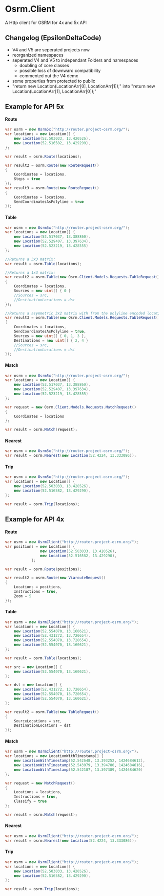 Osrm.Client
==========
A Http client for OSRM for 4x and 5x API

## Changelog (EpsilonDeltaCode)

- V4 and V5 are seperated projects now
- reorganized namespaces
- seperated V4 and V5 to independant Folders and namespaces
  - doubling of core classes
  - possible loss of downward compatibility
  - commented out the V4 demo
- some properties from protected to public
- "return new Location(LocationArr[0], LocationArr[1]);" into "return new Location(LocationArr[1], LocationArr[0]);"


## Example for API 5x
#### Route
```csharp
var osrm = new Osrm5x("http://router.project-osrm.org/");
var locations = new Location[] {
    new Location(52.503033, 13.420526),
    new Location(52.516582, 13.429290),
};

var result = osrm.Route(locations);

var result2 = osrm.Route(new RouteRequest()
{
    Coordinates = locations,
    Steps = true
});
var result3 = osrm.Route(new RouteRequest()
{
    Coordinates = locations,
    SendCoordinatesAsPolyline = true
});
```

#### Table
```csharp
var osrm = new Osrm5x("http://router.project-osrm.org/");
var locations = new Location[] {
    new Location(52.517037, 13.388860),
    new Location(52.529407, 13.397634),
    new Location(52.523219, 13.428555)
};

//Returns a 3x3 matrix:
var result = osrm.Table(locations);

//Returns a 1x3 matrix:
var result2 = osrm.Table(new Osrm.Client.Models.Requests.TableRequest()
{
    Coordinates = locations,
    Sources = new uint[] { 0 }
    //Sources = src,
    //DestinationLocations = dst
});

//Returns a asymmetric 3x2 matrix with from the polyline encoded locations qikdcB}~dpXkkHz:
var result3 = osrm.Table(new Osrm.Client.Models.Requests.TableRequest()
{
    Coordinates = locations,
    SendCoordinatesAsPolyline = true,
    Sources = new uint[] { 0, 1, 3 },
    Destinations = new uint[] { 2, 4 }
    //Sources = src,
    //DestinationLocations = dst
});
```

#### Match
```csharp
var osrm = new Osrm5x("http://router.project-osrm.org/");
var locations = new Location[] {
    new Location(52.517037, 13.388860),
    new Location(52.529407, 13.397634),
    new Location(52.523219, 13.428555)
};

var request = new Osrm.Client.Models.Requests.MatchRequest()
{
    Coordinates = locations
};

var result = osrm.Match(request);
```

#### Nearest
```csharp
var osrm = new Osrm5x("http://router.project-osrm.org/");
var result = osrm.Nearest(new Location(52.4224, 13.333086));
```

#### Trip
```csharp
var osrm = new Osrm5x("http://router.project-osrm.org/");
var locations = new Location[] {
    new Location(52.503033, 13.420526),
    new Location(52.516582, 13.429290),
};

var result = osrm.Trip(locations);
```


## Example for API 4x
#### Route
```csharp
var osrm = new OsrmClient("http://router.project-osrm.org/");
var positions = new Location[] {
                new Location(52.503033, 13.420526),
                new Location(52.516582, 13.429290),
            };

var result = osrm.Route(positions);

var result2 = osrm.Route(new ViarouteRequest()
{
    Locations = positions,
    Instructions = true,
    Zoom = 5
});
```

#### Table
```csharp
var osrm = new OsrmClient("http://router.project-osrm.org/");
var locations = new Location[] {
    new Location(52.554070, 13.160621),
    new Location(52.431272, 13.720654),
    new Location(52.554070, 13.720654),
    new Location(52.554070, 13.160621),
};

var result = osrm.Table(locations);

var src = new Location[] {
    new Location(52.554070, 13.160621),
};

var dst = new Location[] {
    new Location(52.431272, 13.720654),
    new Location(52.554070, 13.720654),
    new Location(52.554070, 13.160621),
};

var result2 = osrm.Table(new TableRequest()
{
    SourceLocations = src,
    DestinationLocations = dst
});
```

#### Match
```csharp
var osrm = new OsrmClient("http://router.project-osrm.org/");
var locations = new LocationWithTimestamp[] {
    new LocationWithTimestamp(52.542648, 13.393252, 1424684612),
    new LocationWithTimestamp(52.543079, 13.394780, 1424684616),
    new LocationWithTimestamp(52.542107, 13.397389, 1424684620)
};

var request = new MatchRequest()
{
    Locations = locations,
    Instructions = true,
    Classify = true
};

var result = osrm.Match(request);
```

#### Nearest
```csharp
var osrm = new OsrmClient("http://router.project-osrm.org/");
var result = osrm.Nearest(new Location(52.4224, 13.333086));
```

#### Trip
```csharp
var osrm = new OsrmClient("http://router.project-osrm.org/");
var locations = new Location[] {
    new Location(52.503033, 13.420526),
    new Location(52.516582, 13.429290),
};

var result = osrm.Trip(locations);
```

